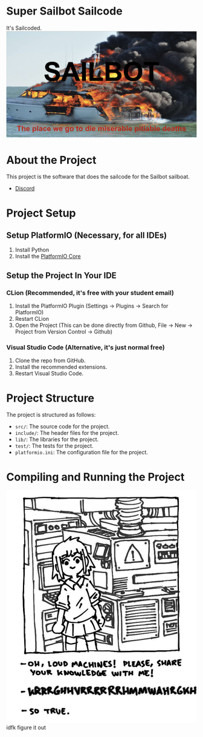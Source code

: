 # Super Sailbot Sailcode
 It's Sailcoded.
![Image](Resources/Sailbot.png "Sailbot")

# About the Project
This project is the software that does the sailcode for the Sailbot sailboat.
- [Discord](https://discord.gg/UttQ8HDzf3)
# Project Setup
## Setup PlatformIO (Necessary, for all IDEs)
1. Install Python
2. Install the [PlatformIO Core](https://docs.platformio.org/en/latest/core/installation/methods/installer-script.html)

## Setup the Project In Your IDE
### CLion (Recommended, it's free with your student email)
1. Install the PlatformIO Plugin (Settings -> Plugins -> Search for PlatformIO)
2. Restart CLion
3. Open the Project (This can be done directly from Github, File -> New -> Project from Version Control -> Github)

### Visual Studio Code (Alternative, it's just normal free)
1. Clone the repo from GitHub.
2. Install the recommended extensions.
3. Restart Visual Studio Code.

# Project Structure
The project is structured as follows:
- `src/`: The source code for the project.
- `include/`: The header files for the project.
- `lib/`: The libraries for the project.
- `test/`: The tests for the project.
- `platformio.ini`: The configuration file for the project.

# Compiling and Running the Project

![Image](Resources/SoTrue.jpeg "So True")
idfk figure it out